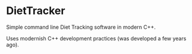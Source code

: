 # DietTracker
Simple command line Diet Tracking software in modern C++.

Uses modernish C++ development practices (was developed a few years ago).  
